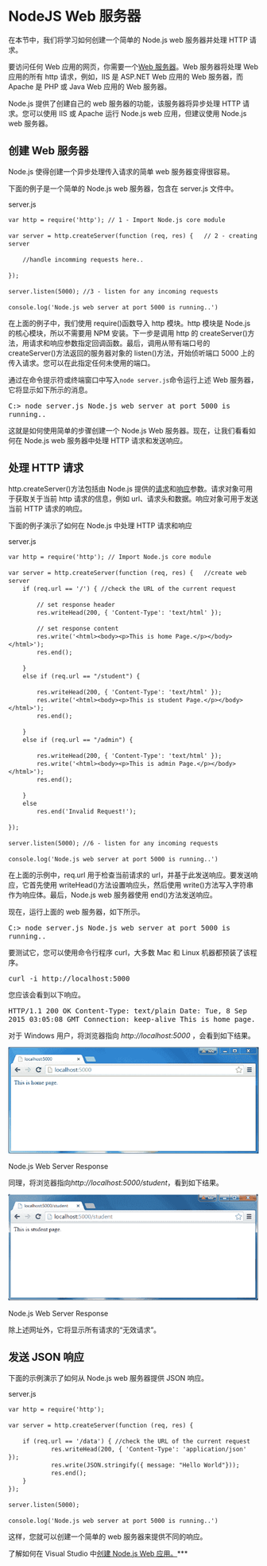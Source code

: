 # NodeJS Web 服务器



在本节中，我们将学习如何创建一个简单的 Node.js web 服务器并处理 HTTP 请求。

要访问任何 Web 应用的网页，你需要一个[Web 服务器](https://en.wikipedia.org/wiki/Web_server)。Web 服务器将处理 Web 应用的所有 http 请求，例如，IIS 是 ASP.NET Web 应用的 Web 服务器，而 Apache 是 PHP 或 Java Web 应用的 Web 服务器。

Node.js 提供了创建自己的 web 服务器的功能，该服务器将异步处理 HTTP 请求。您可以使用 IIS 或 Apache 运行 Node.js web 应用，但建议使用 Node.js web 服务器。

## 创建 Web 服务器

Node.js 使得创建一个异步处理传入请求的简单 web 服务器变得很容易。

下面的例子是一个简单的 Node.js web 服务器，包含在 server.js 文件中。

server.js 

```
var http = require('http'); // 1 - Import Node.js core module

var server = http.createServer(function (req, res) {   // 2 - creating server

    //handle incomming requests here..

});

server.listen(5000); //3 - listen for any incoming requests

console.log('Node.js web server at port 5000 is running..') 
```

在上面的例子中，我们使用 require()函数导入 http 模块。http 模块是 Node.js 的核心模块，所以不需要用 NPM 安装。下一步是调用 http 的 createServer()方法，用请求和响应参数指定回调函数。最后，调用从带有端口号的 createServer()方法返回的服务器对象的 listen()方法，开始侦听端口 5000 上的传入请求。您可以在此指定任何未使用的端口。

通过在命令提示符或终端窗口中写入`node server.js`命令运行上述 Web 服务器，它将显示如下所示的消息。

<samp>C:\> node server.js
Node.js web server at port 5000 is running..</samp>

这就是如何使用简单的步骤创建一个 Node.js Web 服务器。现在，让我们看看如何在 Node.js web 服务器中处理 HTTP 请求和发送响应。

## 处理 HTTP 请求

http.createServer()方法包括由 Node.js 提供的[请求](https://nodejs.org/api/http.html#http_http_incomingmessage)和[响应](https://nodejs.org/api/http.html#http_class_http_serverresponse)参数。请求对象可用于获取关于当前 http 请求的信息，例如 url、请求头和数据。响应对象可用于发送当前 HTTP 请求的响应。

下面的例子演示了如何在 Node.js 中处理 HTTP 请求和响应

server.js 

```
var http = require('http'); // Import Node.js core module

var server = http.createServer(function (req, res) {   //create web server
    if (req.url == '/') { //check the URL of the current request

        // set response header
        res.writeHead(200, { 'Content-Type': 'text/html' }); 

        // set response content    
        res.write('<html><body><p>This is home Page.</p></body></html>');
        res.end();

    }
    else if (req.url == "/student") {

        res.writeHead(200, { 'Content-Type': 'text/html' });
        res.write('<html><body><p>This is student Page.</p></body></html>');
        res.end();

    }
    else if (req.url == "/admin") {

        res.writeHead(200, { 'Content-Type': 'text/html' });
        res.write('<html><body><p>This is admin Page.</p></body></html>');
        res.end();

    }
    else
        res.end('Invalid Request!');

});

server.listen(5000); //6 - listen for any incoming requests

console.log('Node.js web server at port 5000 is running..') 
```

在上面的示例中，req.url 用于检查当前请求的 url，并基于此发送响应。要发送响应，它首先使用 writeHead()方法设置响应头，然后使用 write()方法写入字符串作为响应体。最后，Node.js web 服务器使用 end()方法发送响应。

现在，运行上面的 web 服务器，如下所示。

<samp>C:\> node server.js
Node.js web server at port 5000 is running..</samp>

要测试它，您可以使用命令行程序 curl，大多数 Mac 和 Linux 机器都预装了该程序。

<samp>curl -i http://localhost:5000</samp>

您应该会看到以下响应。

<samp>HTTP/1.1 200 OK
Content-Type: text/plain
Date: Tue, 8 Sep 2015 03:05:08 GMT
Connection: keep-alive
This is home page.</samp> 

对于 Windows 用户，将浏览器指向 *http://localhost:5000* ，会看到如下结果。

[![](img/6766893d5c38d3afb71d7096a739b1e4.png)](../../Content/images/nodejs/webserver-response.png)

Node.js Web Server Response



同理，将浏览器指向*http://localhost:5000/student*，看到如下结果。

[![](img/9c10351a4245f25a871adee78110268e.png)](../../Content/images/nodejs/webserver-response2.png)

Node.js Web Server Response



除上述网址外，它将显示所有请求的“无效请求”。

## 发送 JSON 响应

下面的示例演示了如何从 Node.js web 服务器提供 JSON 响应。

server.js 

```
var http = require('http'); 

var server = http.createServer(function (req, res) {   

    if (req.url == '/data') { //check the URL of the current request
            res.writeHead(200, { 'Content-Type': 'application/json' });
            res.write(JSON.stringify({ message: "Hello World"}));  
            res.end();  
    }
});

server.listen(5000);

console.log('Node.js web server at port 5000 is running..') 
```

这样，您就可以创建一个简单的 web 服务器来提供不同的响应。

了解如何在 Visual Studio 中[创建 Node.js Web 应用。](/articles/create-nodejs-web-application-in-visual-studio)***